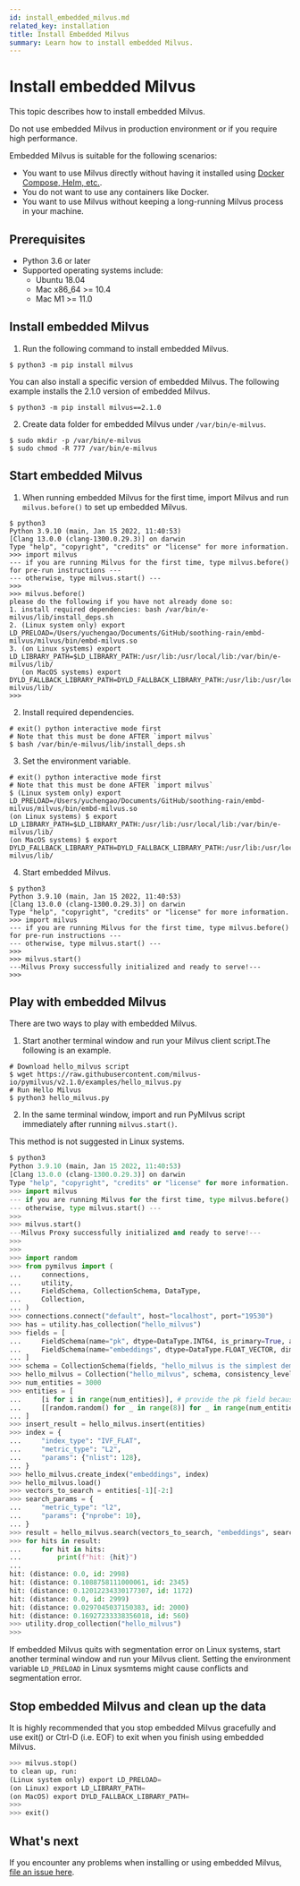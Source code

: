 ```yaml
---
id: install_embedded_milvus.md
related_key: installation
title: Install Embedded Milvus
summary: Learn how to install embedded Milvus.
---
```


# Install embedded Milvus


This topic describes how to install embedded Milvus. 

<div class="alert caution">
Do not use embedded Milvus in production environment or if you require high performance.
</div>


Embedded Milvus is suitable for the following scenarios:
- You want to use Milvus directly without having it installed using [Docker Compose, Helm, etc.](install_standalone-docker.md).
- You do not want to use any containers like Docker.
- You want to use Milvus without keeping a long-running Milvus process in your machine.

## Prerequisites

- Python 3.6 or later
- Supported operating systems include:
  - Ubuntu 18.04
  - Mac x86_64 >= 10.4
  - Mac M1 >= 11.0

## Install embedded Milvus

1. Run the following command to install embedded Milvus. 

```
$ python3 -m pip install milvus
```


You can also install a specific version of embedded Milvus. The following example installs the 2.1.0 version of embedded Milvus.

```
$ python3 -m pip install milvus==2.1.0
```

2. Create data folder for embedded Milvus under `/var/bin/e-milvus`.

```
$ sudo mkdir -p /var/bin/e-milvus
$ sudo chmod -R 777 /var/bin/e-milvus
```

## Start embedded Milvus

1. When running embedded Milvus for the first time, import Milvus and run `milvus.before()` to set up embedded Milvus.

```
$ python3
Python 3.9.10 (main, Jan 15 2022, 11:40:53)
[Clang 13.0.0 (clang-1300.0.29.3)] on darwin
Type "help", "copyright", "credits" or "license" for more information.
>>> import milvus
--- if you are running Milvus for the first time, type milvus.before() for pre-run instructions ---
--- otherwise, type milvus.start() ---
>>>
>>> milvus.before()
please do the following if you have not already done so:
1. install required dependencies: bash /var/bin/e-milvus/lib/install_deps.sh
2. (Linux system only) export LD_PRELOAD=/Users/yuchengao/Documents/GitHub/soothing-rain/embd-milvus/milvus/bin/embd-milvus.so
3. (on Linux systems) export LD_LIBRARY_PATH=$LD_LIBRARY_PATH:/usr/lib:/usr/local/lib:/var/bin/e-milvus/lib/
   (on MacOS systems) export DYLD_FALLBACK_LIBRARY_PATH=DYLD_FALLBACK_LIBRARY_PATH:/usr/lib:/usr/local/lib:/var/bin/e-milvus/lib/
>>>
```

2. Install required dependencies.

```
# exit() python interactive mode first
# Note that this must be done AFTER `import milvus`
$ bash /var/bin/e-milvus/lib/install_deps.sh
```

3. Set the environment variable.

```
# exit() python interactive mode first
# Note that this must be done AFTER `import milvus`
$ (Linux system only) export LD_PRELOAD=/Users/yuchengao/Documents/GitHub/soothing-rain/embd-milvus/milvus/bin/embd-milvus.so
(on Linux systems) $ export LD_LIBRARY_PATH=$LD_LIBRARY_PATH:/usr/lib:/usr/local/lib:/var/bin/e-milvus/lib/
(on MacOS systems) $ export DYLD_FALLBACK_LIBRARY_PATH=DYLD_FALLBACK_LIBRARY_PATH:/usr/lib:/usr/local/lib:/var/bin/e-milvus/lib/
```

4. Start embedded Milvus.

```
$ python3
Python 3.9.10 (main, Jan 15 2022, 11:40:53)
[Clang 13.0.0 (clang-1300.0.29.3)] on darwin
Type "help", "copyright", "credits" or "license" for more information.
>>> import milvus
--- if you are running Milvus for the first time, type milvus.before() for pre-run instructions ---
--- otherwise, type milvus.start() ---
>>>
>>> milvus.start()
---Milvus Proxy successfully initialized and ready to serve!---
>>>
```

## Play with embedded Milvus

There are two ways to play with embedded Milvus.

1. Start another terminal window and run your Milvus client script.The following is an example.

```
# Download hello_milvus script
$ wget https://raw.githubusercontent.com/milvus-io/pymilvus/v2.1.0/examples/hello_milvus.py
# Run Hello Milvus 
$ python3 hello_milvus.py
```

2. In the same terminal window, import and run PyMilvus script immediately after running `milvus.start()`.

<div class="alert note">
This method is not suggested in Linux systems.
</div>

```python
$ python3
Python 3.9.10 (main, Jan 15 2022, 11:40:53)
[Clang 13.0.0 (clang-1300.0.29.3)] on darwin
Type "help", "copyright", "credits" or "license" for more information.
>>> import milvus
--- if you are running Milvus for the first time, type milvus.before() for pre-run instructions ---
--- otherwise, type milvus.start() ---
>>>
>>> milvus.start()
---Milvus Proxy successfully initialized and ready to serve!---
>>>
>>>
>>> import random
>>> from pymilvus import (
...     connections,
...     utility,
...     FieldSchema, CollectionSchema, DataType,
...     Collection,
... )
>>> connections.connect("default", host="localhost", port="19530")
>>> has = utility.has_collection("hello_milvus")
>>> fields = [
...     FieldSchema(name="pk", dtype=DataType.INT64, is_primary=True, auto_id=False),
...     FieldSchema(name="embeddings", dtype=DataType.FLOAT_VECTOR, dim=8)
... ]
>>> schema = CollectionSchema(fields, "hello_milvus is the simplest demo to introduce the APIs")
>>> hello_milvus = Collection("hello_milvus", schema, consistency_level="Strong")
>>> num_entities = 3000
>>> entities = [
...     [i for i in range(num_entities)], # provide the pk field because `auto_id` is set to False
...     [[random.random() for _ in range(8)] for _ in range(num_entities)],  # field embeddings
... ]
>>> insert_result = hello_milvus.insert(entities)
>>> index = {
...     "index_type": "IVF_FLAT",
...     "metric_type": "L2",
...     "params": {"nlist": 128},
... }
>>> hello_milvus.create_index("embeddings", index)
>>> hello_milvus.load()
>>> vectors_to_search = entities[-1][-2:]
>>> search_params = {
...     "metric_type": "l2",
...     "params": {"nprobe": 10},
... }
>>> result = hello_milvus.search(vectors_to_search, "embeddings", search_params, limit=3)
>>> for hits in result:
...     for hit in hits:
...         print(f"hit: {hit}")
...
hit: (distance: 0.0, id: 2998)
hit: (distance: 0.1088758111000061, id: 2345)
hit: (distance: 0.12012234330177307, id: 1172)
hit: (distance: 0.0, id: 2999)
hit: (distance: 0.0297045037150383, id: 2000)
hit: (distance: 0.16927233338356018, id: 560)
>>> utility.drop_collection("hello_milvus")
>>>
```

<div class="alert note">
   
If embedded Milvus quits with segmentation error on Linux systems, start another terminal window and run your Milvus client. Setting the environment variable `LD_PRELOAD` in Linux sysmtems might cause conflicts and segmentation error.

   
</div>

## Stop embedded Milvus and clean up the data

It is highly recommended that you stop embedded Milvus gracefully and use exit() or Ctrl-D (i.e. EOF) to exit when you finish using embedded Milvus.

```python
>>> milvus.stop()
to clean up, run:
(Linux system only) export LD_PRELOAD=
(on Linux) export LD_LIBRARY_PATH=
(on MacOS) export DYLD_FALLBACK_LIBRARY_PATH=
>>>
>>> exit()
```

## What's next

If you encounter any problems when installing or using embedded Milvus, [file an issue here](https://github.com/milvus-io/embd-milvus/issues/new).
